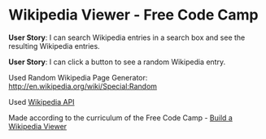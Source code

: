 # Wikipedia Viewer - Free Code Camp

<strong>User Story</strong>: I can search Wikipedia entries in a search box and see the resulting Wikipedia entries.

<strong>User Story</strong>: I can click a button to see a random Wikipedia entry.

Used Random Wikipedia Page Generator: <a href="http://en.wikipedia.org/wiki/Special:Random">http://en.wikipedia.org/wiki/Special:Random</a>

Used <a href="https://www.mediawiki.org/wiki/API:Main_page">Wikipedia API</a>

Made according to the curriculum of the Free Code Camp - <a href="http://www.freecodecamp.com/challenges/build-a-wikipedia-viewer">Build a Wikipedia Viewer</a>

